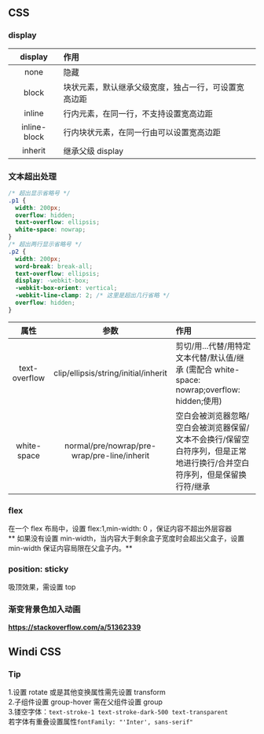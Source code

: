 ## CSS

### display

|   display    | 作用                                                 |
| :----------: | :--------------------------------------------------- |
|     none     | 隐藏                                                 |
|    block     | 块状元素，默认继承父级宽度，独占一行，可设置宽高边距 |
|    inline    | 行内元素，在同一行，不支持设置宽高边距               |
| inline-block | 行内块状元素，在同一行由可以设置宽高边距             |
|   inherit    | 继承父级 display                                     |

### 文本超出处理

```css
/* 超出显示省略号 */
.p1 {
  width: 200px;
  overflow: hidden;
  text-overflow: ellipsis;
  white-space: nowrap;
}
/* 超出两行显示省略号 */
.p2 {
  width: 200px;
  word-break: break-all;
  text-overflow: ellipsis;
  display: -webkit-box;
  -webkit-box-orient: vertical;
  -webkit-line-clamp: 2; /* 这里是超出几行省略 */
  overflow: hidden;
}
```

|     属性      |                    参数                     | 作用                                                                                                                      |
| :-----------: | :-----------------------------------------: | :------------------------------------------------------------------------------------------------------------------------ |
| text-overflow |    clip/ellipsis/string/initial/inherit     | 剪切/用...代替/用特定文本代替/默认值/继承 (需配合 white-space: nowrap;overflow: hidden;使用)                              |
|  white-space  | normal/pre/nowrap/pre-wrap/pre-line/inherit | 空白会被浏览器忽略/空白会被浏览器保留/文本不会换行/保留空白符序列，但是正常地进行换行/合并空白符序列，但是保留换行符/继承 |

### flex

在一个 flex 布局中，设置 flex:1,min-width: 0 ，保证内容不超出外层容器  
** 如果没有设置 min-width，当内容大于剩余盒子宽度时会超出父盒子，设置 min-width 保证内容局限在父盒子内。**

### position: sticky

吸顶效果，需设置 top

### 渐变背景色加入动画

**https://stackoverflow.com/a/51362339**

## Windi CSS

### Tip

1.设置 rotate 或是其他变换属性需先设置 transform  
2.子组件设置 group-hover 需在父组件设置 group  
3.镂空字体：`text-stroke-1 text-stroke-dark-500 text-transparent`  
若字体有重叠设置属性`fontFamily: "'Inter', sans-serif" `
